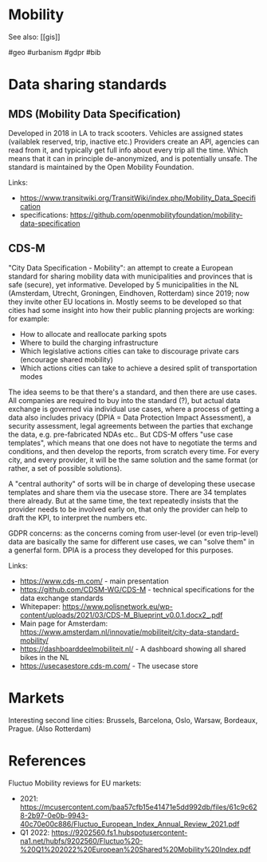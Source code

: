 # Mobility

See also: [[gis]]

#geo #urbanism #gdpr #bib


# Data sharing standards

## MDS (Mobility Data Specification)

Developed in 2018 in LA to track scooters. Vehicles are assigned states (vailablek reserved, trip, inactive etc.) Providers create an API, agencies can read from it, and typically get full info about every trip all the time. Which means that it can in principle de-anonymized, and is potentially unsafe. The standard is maintained by the Open Mobility Foundation. 

Links:
* https://www.transitwiki.org/TransitWiki/index.php/Mobility_Data_Specification
* specifications: https://github.com/openmobilityfoundation/mobility-data-specification

## CDS-M

"City Data Specification - Mobility": an attempt to create a European standard for sharing mobility data with municipalities and provinces that is safe (secure), yet informative. Developed by 5 municipalities in the NL (Amsterdam, Utrecht, Groningen, Eindhoven, Rotterdam) since 2019; now they invite other EU locations in. Mostly seems to be developed so that cities had some insight into how their public planning projects are working: for example:

* How to allocate and reallocate parking spots
* Where to build the charging infrastructure
* Which legislative actions cities can take to discourage private cars (encourage shared mobility)
* Which actions cities can take to achieve a desired split of transportation modes

The idea seems to be that there's a standard, and then there are use cases. All companies are required to buy into the standard (?), but actual data exchange is governed via individual use cases, where a process of getting a data also includes privacy (DPIA = Data Protection Impact Assessment), a security assessment, legal agreements between the parties that exchange the data, e.g. pre-fabricated NDAs etc.. But CDS-M offers "use case templates", which means that one does not have to negotiate the terms and conditions, and then develop the reports, from scratch every time. For every city, and every provider, it will be the same solution and the same format (or rather, a set of possible solutions).

A "central authority" of sorts will be in charge of developing these usecase templates and share them via the usecase store. There are 34 templates there already. But at the same time, the text repeatedly insists that the provider needs to be involved early on, that only the provider can help to draft the KPI, to interpret the numbers etc.

GDPR concerns: as the concerns coming from user-level (or even trip-level) data are basically the same for different use cases, we can "solve them" in a generfal form. DPIA is a process they developed for this purposes.

Links:
* https://www.cds-m.com/ - main presentation
* https://github.com/CDSM-WG/CDS-M - technical specifications for the data exchange standards
* Whitepaper: https://www.polisnetwork.eu/wp-content/uploads/2021/03/CDS-M_Blueprint_v0.0.1.docx2_.pdf
* Main page for Amsterdam: https://www.amsterdam.nl/innovatie/mobiliteit/city-data-standard-mobility/
* https://dashboarddeelmobiliteit.nl/ - A dashboard showing all shared bikes in the NL
* https://usecasestore.cds-m.com/ - The usecase store

# Markets

Interesting second line cities: Brussels, Barcelona, Oslo, Warsaw, Bordeaux, Prague. (Also Rotterdam)

# References

Fluctuo Mobility reviews for EU markets:
* 2021: https://mcusercontent.com/baa57cfb15e41471e5dd992db/files/61c9c628-2b97-0e0b-9943-40c70e00c886/Fluctuo_European_Index_Annual_Review_2021.pdf
* Q1 2022: https://9202560.fs1.hubspotusercontent-na1.net/hubfs/9202560/Fluctuo%20-%20Q1%202022%20European%20Shared%20Mobility%20Index.pdf